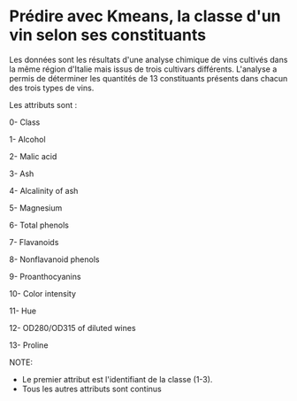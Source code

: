 # Prédire avec Kmeans, la classe d'un vin selon ses constituants
Les données sont les résultats d'une analyse chimique de vins cultivés dans la même région d'Italie mais issus de trois cultivars différents. L'analyse a permis de déterminer les quantités de 13 constituants présents dans chacun des trois types de vins.

Les attributs sont :

0- Class

1- Alcohol

2- Malic acid

3- Ash

4- Alcalinity of ash

5- Magnesium

6- Total phenols

7- Flavanoids

8- Nonflavanoid phenols

9- Proanthocyanins

10- Color intensity

11- Hue

12- OD280/OD315 of diluted wines

13- Proline

NOTE:
- Le premier attribut est l'identifiant de la classe (1-3).
- Tous les autres attributs sont continus
